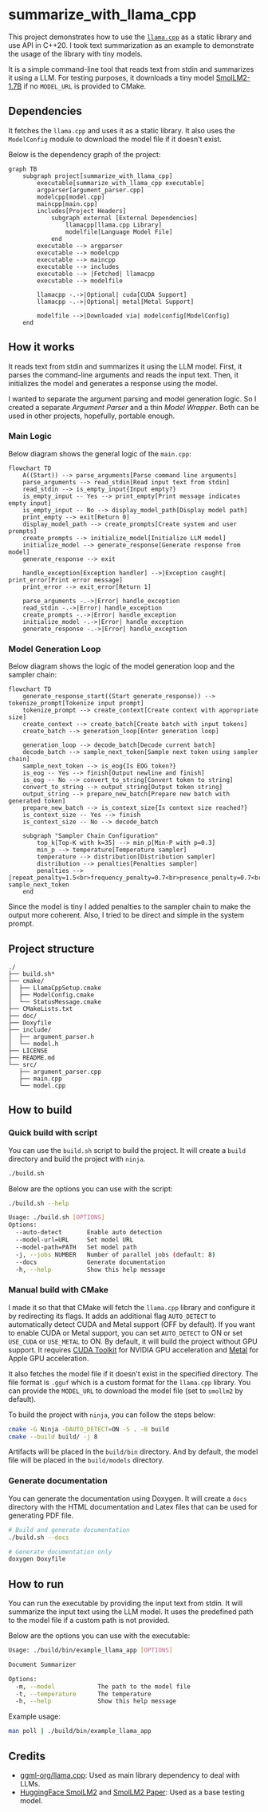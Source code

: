 # summarize_with_llama_cpp

This project demonstrates how to use the [`llama.cpp`](https://github.com/ggml-org/llama.cpp) as a static library and use API in C++20.
I took text summarization as an example to demonstrate the usage of the library with tiny models.

It is a simple command-line tool that reads text from stdin and summarizes it using a LLM.
For testing purposes, it downloads a tiny model [SmolLM2-1.7B](https://huggingface.co/HuggingFaceTB/SmolLM2-1.7B) if no `MODEL_URL` is provided to CMake.

## Dependencies

It fetches the `llama.cpp` and uses it as a static library.
It also uses the `ModelConfig` module to download the model file if it doesn't exist.

Below is the dependency graph of the project:

```mermaid
graph TB
    subgraph project[summarize_with_llama_cpp]
        executable[summarize_with_llama_cpp executable]
        argparser[argument_parser.cpp]
        modelcpp[model.cpp]
        maincpp[main.cpp]
        includes[Project Headers]
            subgraph external [External Dependencies]
                llamacpp[llama.cpp Library]
                modelfile[Language Model File]
            end
        executable --> argparser
        executable --> modelcpp
        executable --> maincpp
        executable --> includes
        executable --> |Fetched| llamacpp
        executable --> modelfile

        llamacpp -.->|Optional| cuda[CUDA Support]
        llamacpp -.->|Optional| metal[Metal Support]

        modelfile -->|Downloaded via| modelconfig[ModelConfig]
    end
```

## How it works

It reads text from stdin and summarizes it using the LLM model.
First, it parses the command-line arguments and reads the input text.
Then, it initializes the model and generates a response using the model.

I wanted to separate the argument parsing and model generation logic.
So I created a separate *Argument Parser* and a thin *Model Wrapper*.
Both can be used in other projects, hopefully, portable enough.

### Main Logic

Below diagram shows the general logic of the `main.cpp`:

```mermaid
flowchart TD
    A((Start)) --> parse_arguments[Parse command line arguments]
    parse_arguments --> read_stdin[Read input text from stdin]
    read_stdin --> is_empty_input{Input empty?}
    is_empty_input -- Yes --> print_empty[Print message indicates empty input]
    is_empty_input -- No --> display_model_path[Display model path]
    print_empty --> exit[Return 0]
    display_model_path --> create_prompts[Create system and user prompts]
    create_prompts --> initialize_model[Initialize LLM model]
    initialize_model --> generate_response[Generate response from model]
    generate_response --> exit

    handle_exception[Exception handler] -->|Exception caught| print_error[Print error message]
    print_error --> exit_error[Return 1]

    parse_arguments -.->|Error| handle_exception
    read_stdin -.->|Error| handle_exception
    create_prompts -.->|Error| handle_exception
    initialize_model -.->|Error| handle_exception
    generate_response -.->|Error| handle_exception
```

### Model Generation Loop

Below diagram shows the logic of the model generation loop and the sampler chain:

```mermaid
flowchart TD
    generate_response_start((Start generate_response)) --> tokenize_prompt[Tokenize input prompt]
    tokenize_prompt --> create_context[Create context with appropriate size]
    create_context --> create_batch[Create batch with input tokens]
    create_batch --> generation_loop[Enter generation loop]

    generation_loop --> decode_batch[Decode current batch]
    decode_batch --> sample_next_token[Sample next token using sampler chain]
    sample_next_token --> is_eog{Is EOG token?}
    is_eog -- Yes --> finish[Output newline and finish]
    is_eog -- No --> convert_to_string[Convert token to string]
    convert_to_string --> output_string[Output token string]
    output_string --> prepare_new_batch[Prepare new batch with generated token]
    prepare_new_batch --> is_context_size{Is context size reached?}
    is_context_size -- Yes --> finish
    is_context_size -- No --> decode_batch

    subgraph "Sampler Chain Configuration"
        top_k[Top-K with k=35] --> min_p[Min-P with p=0.3]
        min_p --> temperature[Temperature sampler]
        temperature --> distribution[Distribution sampler]
        distribution --> penalties[Penalties sampler]
        penalties --> |repeat_penalty=1.5<br>frequency_penalty=0.7<br>presence_penalty=0.7<br>last_n=128| sample_next_token
    end
```

Since the model is tiny I added penalties to the sampler chain to make the output more coherent.
Also, I tried to be direct and simple in the system prompt.

## Project structure

```
./
├── build.sh*
├── cmake/
│  ├── LlamaCppSetup.cmake
│  ├── ModelConfig.cmake
│  └── StatusMessage.cmake
├── CMakeLists.txt
├── doc/
├── Doxyfile
├── include/
│  ├── argument_parser.h
│  └── model.h
├── LICENSE
├── README.md
└── src/
   ├── argument_parser.cpp
   ├── main.cpp
   └── model.cpp
```

## How to build

### Quick build with script

You can use the `build.sh` script to build the project.
It will create a `build` directory and build the project with `ninja`.

```bash
./build.sh
```

Below are the options you can use with the script:

```bash
./build.sh --help

Usage: ./build.sh [OPTIONS]
Options:
  --auto-detect       Enable auto detection
  --model-url=URL     Set model URL
  --model-path=PATH   Set model path
  -j, --jobs NUMBER   Number of parallel jobs (default: 8)
  --docs              Generate documentation
  -h, --help          Show this help message
```

### Manual build with CMake

I made it so that that CMake will fetch the `llama.cpp` library and configure it by redirecting its flags.
It adds an additional flag `AUTO_DETECT` to automatically detect CUDA and Metal support (OFF by default).
If you want to enable CUDA or Metal support, you can set `AUTO_DETECT` to ON or set `USE_CUDA` or `USE_METAL` to ON.
By default, it will build the project without GPU support.
It requires [CUDA Toolkit](https://developer.nvidia.com/cuda-downloads) for NVIDIA GPU acceleration and [Metal](https://developer.apple.com/metal/) for Apple GPU acceleration.

It also fetches the model file if it doesn't exist in the specified directory.
The file format is `.gguf` which is a custom format for the `llama.cpp` library.
You can provide the `MODEL_URL` to download the model file (set to `smollm2` by default).

To build the project with `ninja`, you can follow the steps below:

```bash
cmake -G Ninja -DAUTO_DETECT=ON -S . -B build
cmake --build build/ -j 8
```

Artifacts will be placed in the `build/bin` directory.
And by default, the model file will be placed in the `build/models` directory.

### Generate documentation

You can generate the documentation using Doxygen.
It will create a `docs` directory with the HTML documentation and Latex files that can be used for generating PDF file.

```bash
# Build and generate documentation
./build.sh --docs
```

```bash
# Generate documentation only
doxygen Doxyfile
```

## How to run

You can run the executable by providing the input text from stdin.
It will summarize the input text using the LLM model.
It uses the predefined path to the model file if a custom path is not provided.

Below are the options you can use with the executable:

```bash
Usage: ./build/bin/example_llama_app [OPTIONS]

Document Summarizer

Options:
  -m, --model            The path to the model file
  -t, --temperature      The temperature
  -h, --help             Show this help message
```

Example usage:

```bash
man poll | ./build/bin/example_llama_app
```

## Credits

* [ggml-org/llama.cpp](https://github.com/ggml-org/llama.cpp): Used as main library dependency to deal with LLMs.
* [HuggingFace SmolLM2](https://huggingface.co/HuggingFaceTB/SmolLM2-1.7B) and [SmolLM2 Paper](https://arxiv.org/abs/2502.02737): Used as a base testing model.
